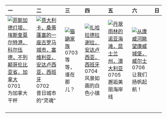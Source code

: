 | 一                                                                                                                                                                                                                  | 二                                                                                                                                                                                                           | 三                                                                                                                                                                              | 四                                                                                                                                                                                                    | 五                                                                                                                                                                                      | 六                                                                                                                                                                                    | 日   |
|:-------------------------------------------------------------------------------------------------------------------------------------------------------------------------------------------------------------------|:------------------------------------------------------------------------------------------------------------------------------------------------------------------------------------------------------------|:-------------------------------------------------------------------------------------------------------------------------------------------------------------------------------|:-----------------------------------------------------------------------------------------------------------------------------------------------------------------------------------------------------|:---------------------------------------------------------------------------------------------------------------------------------------------------------------------------------------|:-------------------------------------------------------------------------------------------------------------------------------------------------------------------------------------|:----|
| [![](https://www.bing.com/th?id=OHR.FisgardLighthouse_ZH-CN5474064913_320x240.jpg '菲斯加德灯塔，埃斯奎莫尔特港，科尔伍德，不列颠哥伦比亚省，加拿大')](https://www.bing.com/th?id=OHR.FisgardLighthouse_ZH-CN5474064913_UHD.jpg)<br>0701<br>为加拿大干杯 | [![](https://www.bing.com/th?id=OHR.ItalicaRuins_ZH-CN5932138207_320x240.jpg '意大利卡，桑蒂蓬塞的一座古罗马城市，塞维利亚，安达卢西亚，西班牙')](https://www.bing.com/th?id=OHR.ItalicaRuins_ZH-CN5932138207_UHD.jpg)<br>0702<br>昔日城市的“灵魂” | [![](https://www.bing.com/th?id=OHR.MeerkatManor_ZH-CN2486051161_320x240.jpg '猫鼬家族')](https://www.bing.com/th?id=OHR.MeerkatManor_ZH-CN2486051161_UHD.jpg)<br>0703<br>等等，谁在那儿？ | [![](https://www.bing.com/th?id=OHR.ZaharaDeLaSierra_ZH-CN6500182265_320x240.jpg '扎哈拉德拉谢拉，安达卢西亚，西班牙')](https://www.bing.com/th?id=OHR.ZaharaDeLaSierra_ZH-CN6500182265_UHD.jpg)<br>0704<br>风景如画的白色小镇 | [![](https://www.bing.com/th?id=OHR.NoahBeach_ZH-CN6676061324_320x240.jpg '丹翠雨林的诺亚海滩，昆士兰州，澳大利亚')](https://www.bing.com/th?id=OHR.NoahBeach_ZH-CN6676061324_UHD.jpg)<br>0705<br>邂逅美丽海岸线 | [![](https://www.bing.com/th?id=OHR.ConwyRiver_ZH-CN6871799250_320x240.jpg '从康威河眺望康威城堡，威尔士')](https://www.bing.com/th?id=OHR.ConwyRiver_ZH-CN6871799250_UHD.jpg)<br>0706<br>让我们扬帆起航！ |     |
|                                                                                                                                                                                                                    |                                                                                                                                                                                                             |                                                                                                                                                                                |                                                                                                                                                                                                      |                                                                                                                                                                                        |                                                                                                                                                                                      |     |
|                                                                                                                                                                                                                    |                                                                                                                                                                                                             |                                                                                                                                                                                |                                                                                                                                                                                                      |                                                                                                                                                                                        |                                                                                                                                                                                      |     |
|                                                                                                                                                                                                                    |                                                                                                                                                                                                             |                                                                                                                                                                                |                                                                                                                                                                                                      |                                                                                                                                                                                        |                                                                                                                                                                                      |     |
|                                                                                                                                                                                                                    |                                                                                                                                                                                                             |                                                                                                                                                                                |                                                                                                                                                                                                      |                                                                                                                                                                                        |                                                                                                                                                                                      |     |